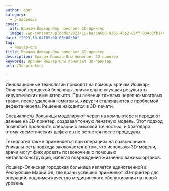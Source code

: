 ```yaml
---
author: egor
category:
  - о-здоровье
cover:
  alt: Врачам Йошкар-Олы помогает 3D-принтер
  image: /wp-content/uploads/2023/10/bac5a60d-9266-43e2-81ff-034c0fb14a49.png
date: "2023-10-04T09:00:00+00:00"
tag:
  - йошкар-ола
title: Врачам Йошкар-Олы помогает 3D-принтер
description: Врачам Йошкар-Олы помогает 3D-принтер
keywords: Врачам Йошкар-Олы помогает 3D-принтер
url: /3d-printer/

---
```

Инновационные технологии приходят на помощь врачам Йошкар-Олинской городской больницы, значительно улучшая результаты хирургических вмешательств. При лечении тяжелых черепно-мозговых травм, после удаления гематомы, хирурги сталкиваются с проблемой дефекта черепа. Решение находится в 3D-печати.

Специалисты больницы моделируют череп на компьютере и передают данные на 3D-принтер, создавая точную печатную модель. Этот подход позволяет проводить операции с высокой точностью, и благодаря этому косметических дефектов не остается после процедуры.

Технология также применяется при операциях на позвоночнике. Уникальность подхода заключается в том, что используя 3D-модели, врачи могут фиксировать позвоночник с помощью металлоконструкций, избегая повреждения жизненно важных органов.

Йошкар-Олинская городская больница является единственной в Республике Марий Эл, где врачи успешно применяют 3D-принтер для операций, поднимая качество медицинского обслуживания на новый уровень.
